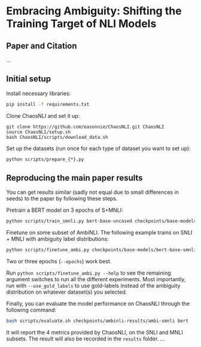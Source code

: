 # Embracing Ambiguity: Shifting the Training Target of NLI Models

## Paper and Citation
...

## Initial setup
Install necessary libraries:
``` bash
pip install -f requirements.txt
```

Clone ChaosNLI and set it up:
```
git clone https://github.com/easonnie/ChaosNLI.git ChaosNLI
source ChaosNLI/setup.sh
bash ChaosNLI/scripts/download_data.sh
```

Set up the datasets (run once for each type of dataset you want to set up):
``` bash
python scripts/prepare_{*}.py
```

## Reproducing the main paper results

You can get results similar (sadly not equal due to small differences in seeds) to the paper by following these steps.

Pretrain a BERT model on 3 epochs of S+MNLI:
``` bash
python scripts/train_smnli.py bert-base-uncased checkpoints/base-models/bert-base-smnli
```

Finetune on some subset of AmbiNLI. The following example trains on SNLI + MNLI with ambiguity label distributions:
``` bash
python scripts/finetune_ambi.py checkpoints/base-models/bert-base-smnli/ checkpoints/ambinli-results/ambi-smnli --use_snli --use_mnli
```

Two or three epochs (`--epochs`) work best.

Run `python scripts/finetune_ambi.py --help` to see the remaining argument switches to run all the different experiments. Most importantly, run with `--use_gold_labels` to use gold-labels instead of the ambiguity distribution on whatever dataset(s) you selected.

Finally, you can evaluate the model performance on ChaosNLI through the following command:
``` bash
bash scripts/evaluate.sh checkpoints/ambinli-results/ambi-smnli bert
```

It will report the 4 metrics provided by ChaosNLI, on the SNLI and MNLI subsets. The result will also be recorded in the `results` folder.
...
